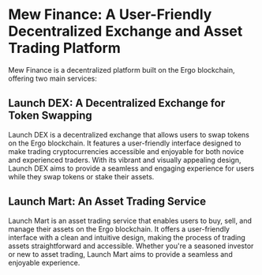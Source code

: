 # Mew Finance: A User-Friendly Decentralized Exchange and Asset Trading Platform


Mew Finance is a decentralized platform built on the Ergo blockchain, offering two main services:

## Launch DEX: A Decentralized Exchange for Token Swapping

Launch DEX is a decentralized exchange that allows users to swap tokens on the Ergo blockchain. It features a user-friendly interface designed to make trading cryptocurrencies accessible and enjoyable for both novice and experienced traders. With its vibrant and visually appealing design, Launch DEX aims to provide a seamless and engaging experience for users while they swap tokens or stake their assets.

## Launch Mart: An Asset Trading Service

Launch Mart is an asset trading service that enables users to buy, sell, and manage their assets on the Ergo blockchain. It offers a user-friendly interface with a clean and intuitive design, making the process of trading assets straightforward and accessible. Whether you're a seasoned investor or new to asset trading, Launch Mart aims to provide a seamless and enjoyable experience.